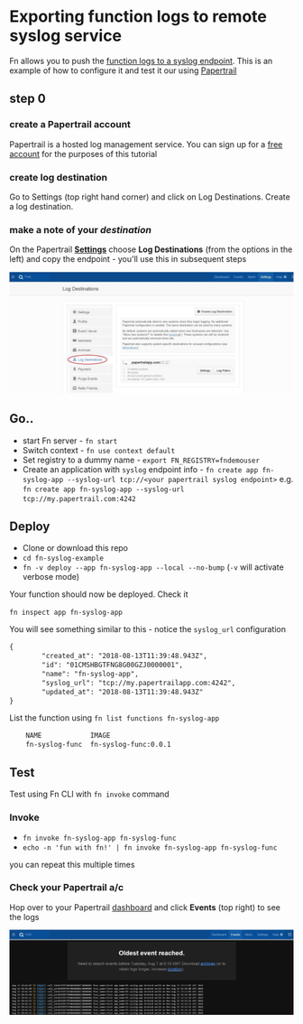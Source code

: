 # Exporting function logs to remote syslog service

Fn allows you to push the [function logs to a syslog endpoint](https://github.com/fnproject/fn/blob/master/docs/operating/logging.md#remote-syslog-for-functions). This is an example of how to configure it and test it our using [Papertrail](https://papertrailapp.com)

## step 0 

### create a Papertrail account

Papertrail is a hosted log management service. You can sign up for a [free account](https://papertrailapp.com/signup?plan=free) for the purposes of this tutorial

### create log destination

Go to Settings (top right hand corner) and click on Log Destinations. Create a log destination.

### make a note of your *destination*

On the Papertrail [**Settings**](https://papertrailapp.com/account) choose **Log Destinations** (from the options in the left) and copy the endpoint - you'll use this in subsequent steps

![](settings.jpg)

## Go..

- start Fn server - `fn start`
- Switch context - `fn use context default`
- Set registry to a dummy name - `export FN_REGISTRY=fndemouser`
- Create an application with `syslog` endpoint info - `fn create app fn-syslog-app --syslog-url tcp://<your papertrail syslog endpoint>` e.g. `fn create app fn-syslog-app --syslog-url tcp://my.papertrail.com:4242`

## Deploy

- Clone or download this repo
- `cd fn-syslog-example`
- `fn -v deploy --app fn-syslog-app --local --no-bump` (`-v` will activate verbose mode)

Your function should now be deployed. Check it

`fn inspect app fn-syslog-app`

You will see something similar to this - notice the `syslog_url` configuration

	{
	        "created_at": "2018-08-13T11:39:48.943Z",
	        "id": "01CMSHBGTFNG8G00GZJ0000001",
	        "name": "fn-syslog-app",
	        "syslog_url": "tcp://my.papertrailapp.com:4242",
	        "updated_at": "2018-08-13T11:39:48.943Z"
	}

List the function using `fn list functions fn-syslog-app`

		NAME            IMAGE
		fn-syslog-func  fn-syslog-func:0.0.1

## Test

Test using Fn CLI with `fn invoke` command

### Invoke

- `fn invoke fn-syslog-app fn-syslog-func`
- `echo -n 'fun with fn!' | fn invoke fn-syslog-app fn-syslog-func` 

you can repeat this multiple times

### Check your Papertrail a/c

Hop over to your Papertrail [dashboard](https://papertrailapp.com/dashboard) and click **Events** (top right) to see the logs

![](events.jpg)
